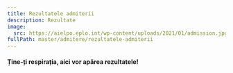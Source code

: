 ```yaml
---
title: Rezultatele admiterii
description: Rezultate
image:
  src: https://aielpo.eplo.int/wp-content/uploads/2021/01/admission.jpg
fullPath: master/admitere/rezultatele-admiterii
---
```

#### Ține-ți respirația, aici vor apărea rezultatele!